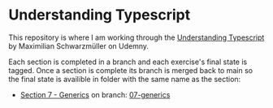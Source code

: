 # Understanding Typescript

This repository is where I am working through the [Understanding Typescript](https://www.udemy.com/course/understanding-typescript) by Maximilian Schwarzmüller on Udemny.

Each section is completed in a branch and each exercise's final state is tagged. Once a section is complete its branch is merged back to main so the final state is availible in folder with the same name as the section:
* [Section 7 - Generics](Section%207%20-%20Generics) on branch: [07-generics](https://github.com/jonsmorrow/UNDERSTANDING-TS/tree/07-generics)